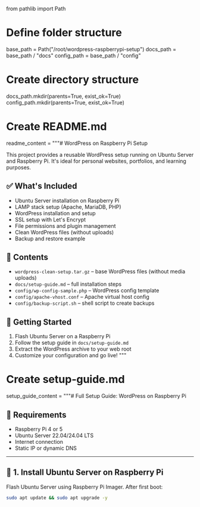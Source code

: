 from pathlib import Path

# Define folder structure
base_path = Path("/root/wordpress-raspberrypi-setup")
docs_path = base_path / "docs"
config_path = base_path / "config"

# Create directory structure
docs_path.mkdir(parents=True, exist_ok=True)
config_path.mkdir(parents=True, exist_ok=True)

# Create README.md
readme_content = """# WordPress on Raspberry Pi Setup

This project provides a reusable WordPress setup running on Ubuntu Server and Raspberry Pi. It's ideal for personal websites, portfolios, and learning purposes.

## ✅ What's Included

- Ubuntu Server installation on Raspberry Pi
- LAMP stack setup (Apache, MariaDB, PHP)
- WordPress installation and setup
- SSL setup with Let's Encrypt
- File permissions and plugin management
- Clean WordPress files (without uploads)
- Backup and restore example

## 📁 Contents

- `wordpress-clean-setup.tar.gz` – base WordPress files (without media uploads)
- `docs/setup-guide.md` – full installation steps
- `config/wp-config-sample.php` – WordPress config template
- `config/apache-vhost.conf` – Apache virtual host config
- `config/backup-script.sh` – shell script to create backups

## 🚀 Getting Started

1. Flash Ubuntu Server on a Raspberry Pi
2. Follow the setup guide in `docs/setup-guide.md`
3. Extract the WordPress archive to your web root
4. Customize your configuration and go live!
"""

# Create setup-guide.md
setup_guide_content = """# Full Setup Guide: WordPress on Raspberry Pi

## 🧰 Requirements

- Raspberry Pi 4 or 5
- Ubuntu Server 22.04/24.04 LTS
- Internet connection
- Static IP or dynamic DNS

---

## 🔧 1. Install Ubuntu Server on Raspberry Pi

Flash Ubuntu Server using Raspberry Pi Imager. After first boot:

```bash
sudo apt update && sudo apt upgrade -y
